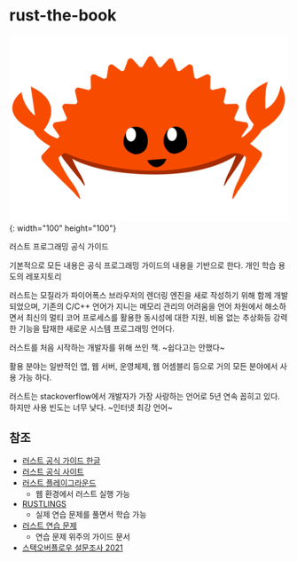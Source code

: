 # rust-the-book
![ferris](./img/ferris.png){: width="100" height="100"}

러스트 프로그래밍 공식 가이드

기본적으로 모든 내용은 공식 프로그래밍 가이드의 내용을 기반으로 한다.
개인 학습 용도의 레포지토리

러스트는 모질라가 파이어폭스 브라우저의 렌더링 엔진을 새로 작성하기 위해 함께 개발되었으며, 기존의 C/C++ 언어가 지니는 메모리 관리의 어려움을 언어 차원에서 해소하면서 최신의 멀티 코어 프로세스를 활용한 동시성에 대한 지원, 비용 없는 추상화등 강력한 기능을 탑재한 새로운 시스템 프로그래밍 언어다.

러스트를 처음 시작하는 개발자를 위해 쓰인 책. ~쉽다고는 안했다~ 

활용 분야는 일반적인 앱, 웹 서버, 운영체제, 웹 어셈블리 등으로 거의 모든 분야에서 사용 가능 하다.

러스트는 stackoverflow에서 개발자가 가장 사랑하는 언어로 5년 연속 꼽히고 있다. 하지만 사용 빈도는 너무 낮다. ~인터넷 최강 언어~


## 참조
- [러스트 공식 가이드 한글](https://rinthel.github.io/rust-lang-book-ko/foreword.html)
- [러스트 공식 사이트](https://www.rust-lang.org/)
- [러스트 플레이그라운드](https://play.rust-lang.org/)
    - 웹 환경에서 러스트 실행 가능
- [RUSTLINGS](https://play.rust-lang.org/)
    - 실제 연습 문제를 풀면서 학습 가능
- [러스트 연습 문제](https://doc.rust-lang.org/stable/rust-by-example/)
    - 연습 문제 위주의 가이드 문서
- [스택오버플로우 설문조사 2021](https://insights.stackoverflow.com/survey/2021#most-loved-dreaded-and-wanted-language-love-dread)